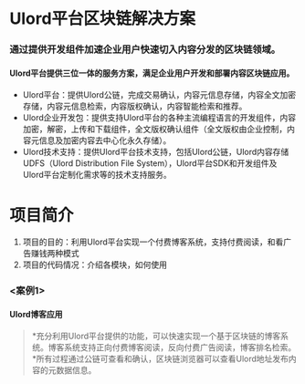 # Ulord平台区块链解决方案
### 通过提供开发组件加速企业用户快速切入内容分发的区块链领域。
#### Ulord平台提供三位一体的服务方案，满足企业用户开发和部署内容区块链应用。
* Ulord平台：提供Ulord公链，完成交易确认，内容元信息存储，内容全文加密存储，内容元信息检索，内容版权确认，内容智能检索和推荐。<br>
* Ulord企业开发包：提供支持Ulord平台的各种主流编程语言的开发组件，内容加密，解密，上传和下载组件，全文版权确认组件（全文版权由企业控制，内容元信息及加密内容去中心化永久存储）。<br>
* Ulord技术支持：提供Ulord平台技术支持，包括Ulord公链，Ulord内容存储UDFS（Ulord Distribution File System），Ulord平台SDK和开发组件及Ulord平台定制化需求等的技术支持服务。


#


# 项目简介
1. 项目的目的：利用Ulord平台实现一个付费博客系统，支持付费阅读，和看广告赚钱两种模式<br>
2. 项目的代码情况：介绍各模块，如何使用
### <案例1>
#### Ulord博客应用
> *充分利用Ulord平台提供的功能，可以快速实现一个基于区块链的博客系统。博客系统支持正向付费博客阅读，反向付费广告阅读，博客排名检索。<br>
> *所有过程通过公链可查看和确认，区块链浏览器可以查看Ulord地址发布内容的元数据信息。
